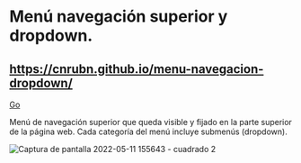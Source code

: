 # Menú navegación superior y dropdown.

## https://cnrubn.github.io/menu-navegacion-dropdown/

<a href="https://cnrubn.github.io/menu-navegacion-dropdown/" target="_blank">Go</a>

Menú de navegación superior que queda visible y fijado en la parte superior de la página web. Cada categoría del menú incluye submenús (dropdown).

![Captura de pantalla 2022-05-11 155643 - cuadrado 2](https://user-images.githubusercontent.com/75250742/167869580-581676a1-4f38-440d-8cae-19148972a897.jpg)



